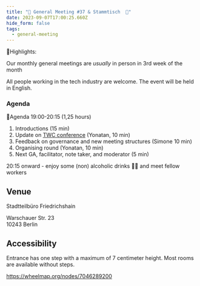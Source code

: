 ```yaml
---
title: "🎉 General Meeting #37 & Stammtisch  🍻"
date: 2023-09-07T17:00:25.660Z
hide_form: false
tags:
  - general-meeting
---
```

💫Highlights: 

Our monthly general meetings are *usually* in person in 3rd week of the month

All people working in the tech industry are welcome. The event will be held in English.

### Agenda

📝Agenda 19:00-20:15 (1,25 hours)

1. Introductions (15 min)
2. Update on [TWC conference](https://techworkersberlin.com/events/tech-conference-2023) (Yonatan, 10 min)
3. Feedback on governance and new meeting structures (Simone 10 min)
4. Organising round (Yonatan, 10 min)
5. Next GA, facilitator, note taker, and moderator (5 min)

20:15 onward - enjoy some (non) alcoholic drinks 🍻🥤 and meet fellow workers

## Venue

Stadtteilbüro Friedrichshain

Warschauer Str. 23\
10243 Berlin

## Accessibility

Entrance has one step with a maximum of 7 centimeter height. Most rooms are available without steps.

<https://wheelmap.org/nodes/7046289200>